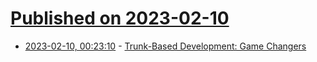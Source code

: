 # [Published on 2023-02-10](index.md)

* [2023-02-10, 00:23:10](https://news.ycombinator.com/item?id=34733805) - [Trunk-Based Development: Game Changers](https://trunkbaseddevelopment.com/game-changers/)
